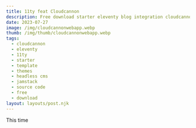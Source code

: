 ```yaml
---
title: 11ty feat Cloudcannon
description: Free download starter eleventy blog integration cloudcannon headless git cms.
date: 2023-07-27
image: /img/cloudcannonwebapp.webp
thumb: /img/thumb/cloudcannonwebapp.webp
tags:
  - cloudcannon
  - eleventy
  - 11ty
  - starter
  - template
  - themes
  - headless cms
  - jamstack
  - source code
  - free
  - download
layout: layouts/post.njk
---
```


This time
